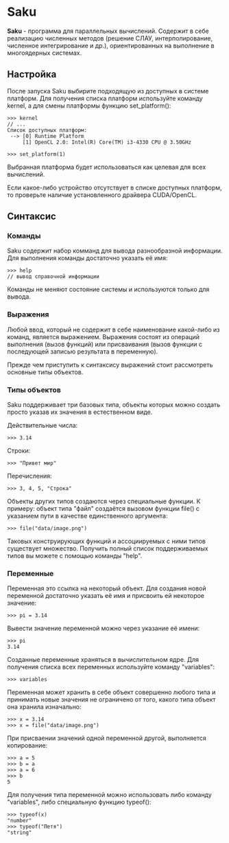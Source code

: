 
# Saku
**Saku** - программа для параллельных вычислений. Содержит в себе реализацию численных методов (решение СЛАУ, интерполирование, численное интегрирование и др.), ориентированных на выполнение в многоядерных системах.

## Настройка
После запуска Saku выбирите подходящую из доступных в системе платформ. Для получения списка платформ используйте команду kernel, а для смены платформы функцию set_platform():
```
>>> kernel
// ...
Список доступных платформ:
 --> [0] Runtime Platform
     [1] OpenCL 2.0: Intel(R) Core(TM) i3-4330 CPU @ 3.50GHz

>>> set_platform(1)
```

Выбранная платформа будет использоваться как целевая для всех вычислений.

Если какое-либо устройство отсутствует в списке доступных платформ, то проверьте наличие установленного
драйвера CUDA/OpenCL.

## Синтаксис

### Команды
Saku содержит набор комманд для вывода разнообразной информации. Для выполнения команды достаточно указать её имя:
```
>>> help
// вывод справочной информации
```

Команды не меняют состояние системы и используются только для вывода.

### Выражения
Любой ввод, который не содержит в себе наименование какой-либо из команд, является выражением. Выражения состоят из операций выполнения (вызов функций) или присваивания (вызов функции с последующей записью результата в переменную).

Прежде чем приступить к синтаксису выражений стоит рассмотреть основные типы объектов.

### Типы объектов
Saku поддерживает три базовых типа, объекты которых можно создать просто указав их значения в естественном виде.

Действительные числа:
```
>>> 3.14
```
Строки:
```
>>> "Привет мир"
```
Перечисления:
```
>>> 3, 4, 5, "Строка"
```

Объекты других типов создаются через специальные функции. К примеру: объект типа "файл" создаётся вызовом функции file() с указанием пути в качестве единственного аргумента:
```
>>> file("data/image.png")
```

Таковых конструирующих функций и ассоциируемых с ними типов существует множество. Получить полный список поддерживаемых типов вы можете с помощью команды "help".

### Переменные
Переменная это ссылка на некоторый объект. Для создания новой переменной достаточно указать её имя и присвоить ей некоторое значение:
```
>>> pi = 3.14
```

Вывести значение переменной можно через указание её имени:
```
>>> pi
3.14
```

Созданные переменные храняться в вычислительном ядре. Для получения списка всех переменных используйте команду "variables":
```
>>> variables
```

Переменная может хранить в себе объект совершенно любого типа и принимать новые значения не ограничено от того, какого типа объект она хранила изначально:
```
>>> x = 3.14
>>> x = file("data/image.png")
```

При присваении значений одной переменной другой, выполняется копирование:
```
>>> a = 5
>>> b = a
>>> a = 6
>>> b
5
```

Для получения типа переменной можно использовать либо команду "variables", либо специальную функцию typeof():
```
>>> typeof(x)
"number"
>>> typeof("Петя")
"string"
```

